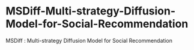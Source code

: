 # MSDiff-Multi-strategy-Diffusion-Model-for-Social-Recommendation
MSDiff : Multi-strategy Diffusion Model for Social Recommendation
